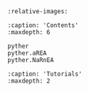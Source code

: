 
```{include} ../README.md
:relative-images:
```

```{toctree}
:caption: 'Contents'
:maxdepth: 6

pyther
pyther.aREA
pyther.NaRnEA
```

```{toctree}
:caption: 'Tutorials'
:maxdepth: 2
```
